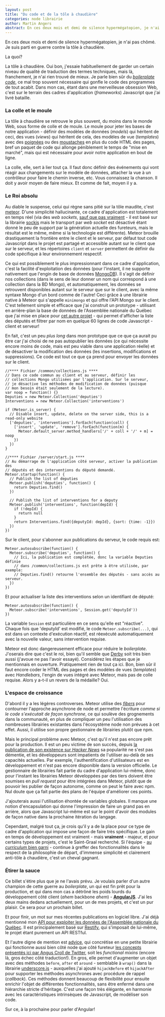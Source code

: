 ```yaml
---
layout: post
title: "Du code et de la tôle à chaudière"
categories: node librairie
author: Martin Angers
abstract: En ces deux mois et demi de silence hypermégatopien, je n'ai pas chômé. Je suis parti en guerre contre la tôle à chaudière.
---
```


En ces deux mois et demi de silence hypermégatopien, je n'ai pas chômé. Je suis parti en guerre contre la tôle à chaudière.

La quoi?

La tôle à chaudière. Oui bon, j'essaie habituellement de garder un certain niveau de qualité de traduction des termes techniques, mais là, franchement, je n'ai rien trouvé de mieux. Je parle bien sûr du [*boilerplate code*][boilerplate], ce mal trop souvent nécessaire qui gonfle le code des programmes de tout acabit. Dans mon cas, étant dans une merveilleuse obsession Web, c'est sur le terrain des cadres d'application (*frameworks*) Javascript que j'ai livré bataille.

### La colle et le moule

La tôle à chaudière se retrouve le plus souvent, du moins dans le monde Web, sous forme de colle et de moule. Le moule pour jeter les bases de notre application - définir des modèles de données (*models*) qui héritent de ceci, des vues (*views*) qui héritent de cela, des modèles de vue (*templates*) avec des [poignées][handlebars] ou des [moustaches][mustache] en plus du code HTML des pages, bref un paquet de code qui allonge péniblement le temps de "mise en marché", mais qui est nécessaire pour avoir notre application en bout de ligne.

La colle, elle, sert à lier tout ça. Il faut donc définir des événements qui vont réagir aux changements sur le modèle de données, attacher la vue à un contrôleur pour faire le chemin inverse, etc. Vous connaissez la chanson. Il doit y avoir moyen de faire mieux. Et comme de fait, moyen il y a.

### Le Roi absolu

Au diable le suspense, celui qui règne sans pitié sur la tôle maudite, c'est [meteor][]. D'une simplicité hallucinante, ce cadre d'application est totalement en temps réel (via des *web sockets*, [sauf que pas vraiment][nows] - il est basé sur la librairie [sockjs][sock] mais le transport par *web socket* est désactivé étant donné le peu de support par la génération actuelle des fureteurs, mais le résultat est le même, même si la technologie est différente). Meteor brouille drastiquement la frontière entre le client et le serveur, par défaut tout code Javascript dans le projet est partagé et accessible autant sur le client que sur le serveur, et les répertoires `client` et `server` permettent de définir du code spécifique à leur environnement respectif.

Ce qui est possiblement le plus impressionnant dans ce cadre d'application, c'est la facilité d'exploitation des données (pour l'instant, il ne supporte nativement que l'engin de base de données [MongoDB][mongo]). Il s'agit de définir nos collections (dans le sens de leur donner un nom qui correspond à une collection dans la BD Mongo), et automatiquement, les données se retrouvent disponibles autant sur le serveur que sur le client, avec la même syntaxe Mongo d'un bord comme de l'autre! Ceci grâce à une librairie native à Meteor qui s'appelle `minimongo` et qui offre l'API Mongo sur le client. C'est tellement simple et efficace que j'ai construit un prototype - utilisant en arrière-plan la base de données de l'Assemblée nationale du Québec que j'ai mise en place pour [cet autre projet][assnatapi] - qui permet d'afficher la liste des députés et filtrer par nom en quelque 60 lignes de code Javascript - client et serveur!

En fait, c'est un peu *plus long* dans mon prototype que ce que ça aurait pu être car j'ai choisi de ne pas autopublier les données (ce qui nécessite encore moins de code, mais est peu viable dans une application réelle) et de désactiver la modification des données (les insertions, modifications et suppressions). Ce code est tout ce que ça prend pour envoyer les données sur le client.

    //**** Fichier /common/collections.js ****
    // Dans ce code commun au client et au serveur, définir les
    // collections Mongo utilisées par l'application. Sur le serveur,
    // je désactive les méthodes de modification de données (puisque
    // mon besoin était seulement de la lecture).
    var noop = function() {}
    Deputies = new Meteor.Collection('deputies')
    Interventions = new Meteor.Collection('interventions')

    if (Meteor.is_server) {
      // Disable insert, update, delete on the server side, this is a read-only website
      ['deputies', 'interventions'].forEach(function(coll) {
        ['insert', 'update', 'remove'].forEach(function(m) {
          Meteor.default_server.method_handlers['/' + coll + '/' + m] = noop
        })
      })
    }

    //**** Fichier /server/start.js ****
    // Au démarrage de l'application côté serveur, activer la publication des
    // députés et des interventions du député demandé.
    Meteor.startup(function() {
      // Publish the list of deputies
      Meteor.publish('deputies', function() {
        return Deputies.find()
      })

      // Publish the list of interventions for a deputy
      Meteor.publish('interventions', function(depId) {
        if (!depId) {
          return null
        }
        return Interventions.find({deputyId: depId}, {sort: {time: -1}})
      })
    })

Sur le client, pour s'abonner aux publications du serveur, le code requis est:

    Meteor.autosubscribe(function() {
      Meteor.subscribe('deputies', function() {
        // Ici, la publication est complétée, donc la variable Deputies définie
        // dans /common/collections.js est prête à être utilisée, par exemple:
        // Deputies.find() retourne l'ensemble des députés - sans accès au serveur.
      })
    })

Et pour actualiser la liste des interventions selon un identifiant de député:

    Meteor.autosubscribe(function() {
      Meteor.subscribe('interventions', Session.get('deputyId'))
    })

La variable `Session` est particulière en ce sens qu'elle est "réactive". Chaque fois que 'deputyId' est modifié, le code `Meteor.subscribe(...)`, qui est dans un contexte d'exécution réactif, est réexécuté automatiquement avec la nouvelle valeur, sans intervention requise.

Meteor est donc dangereusement efficace pour réduire le *boilerplate*. J'oserais dire que c'est le roi, bien qu'il semble que [Derby][derby] soit très bien aussi (j'avoue ne pas l'avoir essayé). Considérez les étapes que je mentionnais en ouverture. Pratiquement rien de tout ça ici. Bon, bien sûr il faut encore coder le HTML des pages et des modèles de vues (*templates*) avec *Handlebars*, l'engin de vues intégré avec Meteor, mais pas de colle requise. Alors y a-t-il un revers de la médaille? Oui.

### L'espace de croissance

D'abord il y a les légères controverses. Meteor utilise des [*fibers*][fiber] pour contourner l'approche asynchrone de node et permettre l'écriture *comme si le code s'exécutait de façon synchrone*, ce qui soulève des grognements dans la communauté, en plus de compliquer un peu l'utilisation des nombreuses librairies existantes dans l'écosystème node non prévues à cet effet. Aussi, il utilise son propre gestionnaire de librairies plutôt que npm.

Mais le principal problème avec Meteor, c'est qu'il n'est pas encore prêt pour la production. Il est un peu victime de son succès, depuis [la publication de son existence sur *Hacker News*][meteorhn] sa popularité ne s'est pas démentie, et les développeurs sont impatients de l'utiliser au-delà de ses capacités actuelles. Par exemple, l'authentification d'utilisateurs est en développement et n'est pas encore disponible dans la version officielle. Le gestionnaire de librairies fait partie du cadre d'application lui-même, donc pour l'instant les librairies Meteor développées par des tiers doivent être soumises en *pull request* pour être intégrées dans Meteor, plutôt que de pouvoir les publier de façon autonome, comme on peut le faire avec npm. Nul doute que ça fait partie des plans de l'équipe d'améliorer ces points.

J'ajouterais aussi l'utilisation éhontée de variables globales. Il manque une notion d'encapsulation qui donne l'impression de faire un grand pas en arrière, alors que Javascript lui-même est sur le point d'avoir des modules de façon native dans la prochaine itération du langage.

Cependant, malgré tout ça, je crois qu'il y a de la place pour ce type de cadre d'application qui impose une façon de faire très spécifique. Le gain en temps de développement est vraiment - mais **vraiment** - majeur, et pour certains types de projets, c'est le Saint-Graal recherché. Si l'équipe - [au *curriculum* bien garni][team] - continue à greffer des fonctionnalités dans le respect de la philosophie de départ, d'immense simplicité et clairement anti-tôle à chaudière, c'est un cheval gagnant.

### Étirer la sauce

Ce billet s'étire plus que je ne l'avais prévu. Je voulais parler d'un autre champion de cette guerre au *boilerplate*, un qui est fin prêt pour la production, et qui dans mon cas a détrôné les poids lourds du développement côté client (*ahem* backbone *ahem*) - [**AngularJS**][angular]. J'ai les deux mains dedans actuellement, pour un de mes projets, et c'est un pur plaisir. Ce sera pour un prochain billet.

Et pour finir, un mot sur mes récentes publications en logiciel libre. J'ai déjà mentionné mon [API pour exploiter les données de l'Assemblée nationale du Québec][assnatapi]. Il est principalement basé sur [Restify][], qui s'imposait de lui-même, le projet étant purement un API RESTful.

Et l'autre digne de mention est [advice][], qui concrétise en une petite librairie qui fonctionne aussi bien côté node que côté fureteur [les concepts présentés ici par Angus Croll de Twitter][angus], soit les *functional mixins* (encore là, gros échec côté traduction!). En gros, elle permet d'augmenter un objet avec des méthodes `before`, `after` et `around` - semblable à `wrap()` dans la librairie [underscore.js][uscore] - auxquelles j'ai ajouté `hijackBefore` et `hijackAfter` pour supporter les méthodes asynchrones avec procédure de rappel (*callback*). Ces méthodes donnent beaucoup de flexibilité pour ensuite enrichir l'objet de différentes fonctionnalités, sans être enfermé dans une hiérarchie stricte d'héritage. C'est une façon très élégante, en harmonie avec les caractéristiques intrinsèques de Javascript, de modéliser son code.

Sur ce, à la prochaine pour parler d'Angular!

[boilerplate]: http://en.wikipedia.org/wiki/Boilerplate_code
[meteor]: http://meteor.com/
[sock]: http://sockjs.org/
[derby]: http://derbyjs.com/
[fiber]: https://github.com/laverdet/node-fibers/
[meteorhn]: http://news.ycombinator.com/item?id=3824908
[team]: http://meteor.com/about/people
[angular]: http://angularjs.org/
[restify]: http://mcavage.github.com/node-restify/
[advice]: https://github.com/PuerkitoBio/advice
[angus]: https://speakerdeck.com/u/anguscroll/p/how-we-learned-to-stop-worrying-and-love-javascript
[uscore]: http://underscorejs.org/
[handlebars]: http://handlebarsjs.com/
[mustache]: http://mustache.github.com/
[mongo]: http://www.mongodb.org/
[assnatapi]: http://puerkitobio.github.com/assnatapi/
[nows]: https://github.com/meteor/meteor/blob/master/packages/stream/stream_client.js#L299-304
